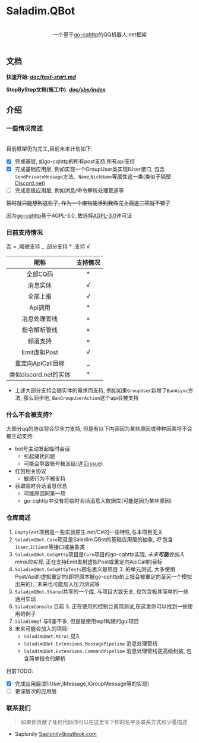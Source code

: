 # Saladim.QBot
<br>
<div align="center">
一个基于<a href="https://github.com/Mrs4s/go-cqhttp">go-cqhttp</a>的QQ机器人.net框架
</div>
<br>

## 文档

**快速开始**: ***[doc/fast-start.md](./doc/fast-start.md)***

**StepByStep文档(施工中)**: ***[doc/sbs/index](./doc/sbs/index.md)***

## 介绍

### 一些情况简述
<br>
目前框架仍为完工,目前未来计划如下:

- [x] 完成基层, 如go-cqhttp的所有post支持,所有api支持
- [x] 完成基础应用层, 例如实现一个GroupUser类实现IUser接口,
包含`SendPrivateMessage`方法、`Name`,`NickName`等属性这一类(类似于隔壁[Discord.net](https://github.com/discord-net/Discord.Net))
- [ ] 完成高级应用层, 例如消息/命令解析处理管道等

~~暂时就只能想到这些了, 作为一个废物能活到我做完上面这三项就不错了~~

因为<a href="https://github.com/Mrs4s/go-cqhttp">go-cqhttp</a>基于AGPL-3.0, 故选择[AGPL-3.0](LICENSE.txt)许可证

### 目前支持情况
<p>否 × ,略微支持 _ ,部分支持 * ,支持 √</p>

| 昵称 | 支持情况 |
| :---: | :---: |
|全部CQ码|*|
|消息实体|√|
|全部上报|√|
|Api调用|*|
|消息处理管线|×|
|指令解析管线|×|
|频道支持|×|
|Emit虚拟Post|√|
|重定向ApiCall目标|_|
|类似discord.net的实体|*|

- 上述大部分支持会随实体的需求而支持, 例如如果`GroupUser`新增了`BanAsync`方法, 那么同步地, `BanGroupUserAction`这个api会被支持

### 什么不会被支持?
大部分qq的协议将会尽全力支持, 但是有以下内容因为某些原因或种种因素将不会被主动支持:

- bot号主动发起临时会话
    - 引起骚扰问题
    - 可能会导致账号被冻结([详见issue](https://github.com/Mrs4s/go-cqhttp/issues/1331#issuecomment-1020001951))
- 红包相关协议
    - 敏感行为不被支持
- 获取临时会话消息信息
    - 可能原因同第一项
    - go-cqhttp中没有将临时会话消息入数据库(可能是因为某些原因)


### 仓库简述
1. `EmptyTest`项目是一些实验原生.net/C#的一些特性,与本项目无关  
2. `SaladimQBot.Core`项目是Saladim.QBot的基础应用层的抽象,
*将* 包含`IUser`,`IClient`等接口或抽象类
3. `SaladimQBot.GoCqHttp`项目是`Core`项目的go-cqhttp实现, *未来**可能**会加入mirai的实现*, 正在支持Emit发射虚拟Post或重定向ApiCall的目标
4. `SaladimQBot.GoCqHttpTests`顾名思义是项目 3. 的单元测试,
大多使用Post/Api的虚拟重定向(即将原本被go-cqhttp的上报会被重定向至另一个模拟出来的),
`未来也可能加入压力测试等
5. `SaladimQBot.Shared`共享的一个库, 与项目大致无关, 仅包含极其简单的一些通用实现
6. `SaladimConsole` 目前 3. 正在使用的控制台调用测试,在这里你可以找到一些使用的例子
7. `SaladimWpf` 与6差不多, 但是是使用wpf构建的gui项目
8. 未来可能会加入的项目:
    - `SaladimQBot.Mirai` 见3.
    - `SaladimQBot.Extensions.MessagePipeline` 消息处理管线
    - `SaladimQBot.Extensions.CommandPipeline` 消息处理管线更高级封装, 包含简单指令的解析

目前TODO:
- [x] 完成应用层(即IUser,IMessage,IGroupMessage等的实现)
- [ ] 更深层次的应用层

### 联系我们
> 如果你贡献了任何代码你可以在这里写下你的名字及联系方式和少量描述

- Saplonily [Saplonily@outlook.com](mailto:Saplonily@outlook.com)
